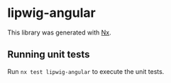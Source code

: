 # lipwig-angular

This library was generated with [Nx](https://nx.dev).

## Running unit tests

Run `nx test lipwig-angular` to execute the unit tests.
